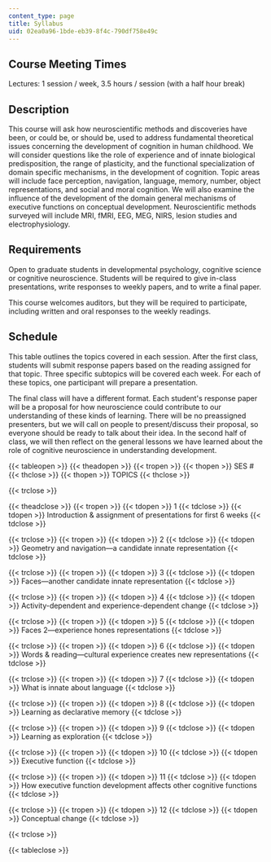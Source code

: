 ```yaml
---
content_type: page
title: Syllabus
uid: 02ea0a96-1bde-eb39-8f4c-790df758e49c
---
```


Course Meeting Times
--------------------

Lectures: 1 session / week, 3.5 hours / session (with a half hour break)

Description
-----------

This course will ask how neuroscientific methods and discoveries have been, or could be, or should be, used to address fundamental theoretical issues concerning the development of cognition in human childhood. We will consider questions like the role of experience and of innate biological predisposition, the range of plasticity, and the functional specialization of domain specific mechanisms, in the development of cognition. Topic areas will include face perception, navigation, language, memory, number, object representations, and social and moral cognition. We will also examine the influence of the development of the domain general mechanisms of executive functions on conceptual development. Neuroscientific methods surveyed will include MRI, fMRI, EEG, MEG, NIRS, lesion studies and electrophysiology.

Requirements
------------

Open to graduate students in developmental psychology, cognitive science or cognitive neuroscience. Students will be required to give in-class presentations, write responses to weekly papers, and to write a final paper.

This course welcomes auditors, but they will be required to participate, including written and oral responses to the weekly readings.

Schedule
--------

This table outlines the topics covered in each session. After the first class, students will submit response papers based on the reading assigned for that topic. Three specific subtopics will be covered each week. For each of these topics, one participant will prepare a presentation.

The final class will have a different format. Each student's response paper will be a proposal for how neuroscience could contribute to our understanding of these kinds of learning. There will be no preassigned presenters, but we will call on people to present/discuss their proposal, so everyone should be ready to talk about their idea. In the second half of class, we will then reflect on the general lessons we have learned about the role of cognitive neuroscience in understanding development.

{{< tableopen >}}
{{< theadopen >}}
{{< tropen >}}
{{< thopen >}}
SES #
{{< thclose >}}
{{< thopen >}}
TOPICS
{{< thclose >}}

{{< trclose >}}

{{< theadclose >}}
{{< tropen >}}
{{< tdopen >}}
1
{{< tdclose >}}
{{< tdopen >}}
Introduction & assignment of presentations for first 6 weeks
{{< tdclose >}}

{{< trclose >}}
{{< tropen >}}
{{< tdopen >}}
2
{{< tdclose >}}
{{< tdopen >}}
Geometry and navigation—a candidate innate representation
{{< tdclose >}}

{{< trclose >}}
{{< tropen >}}
{{< tdopen >}}
3
{{< tdclose >}}
{{< tdopen >}}
Faces—another candidate innate representation
{{< tdclose >}}

{{< trclose >}}
{{< tropen >}}
{{< tdopen >}}
4
{{< tdclose >}}
{{< tdopen >}}
Activity-dependent and experience-dependent change
{{< tdclose >}}

{{< trclose >}}
{{< tropen >}}
{{< tdopen >}}
5
{{< tdclose >}}
{{< tdopen >}}
Faces 2—experience hones representations
{{< tdclose >}}

{{< trclose >}}
{{< tropen >}}
{{< tdopen >}}
6
{{< tdclose >}}
{{< tdopen >}}
Words & reading—cultural experience creates new representations
{{< tdclose >}}

{{< trclose >}}
{{< tropen >}}
{{< tdopen >}}
7
{{< tdclose >}}
{{< tdopen >}}
What is innate about language
{{< tdclose >}}

{{< trclose >}}
{{< tropen >}}
{{< tdopen >}}
8
{{< tdclose >}}
{{< tdopen >}}
Learning as declarative memory
{{< tdclose >}}

{{< trclose >}}
{{< tropen >}}
{{< tdopen >}}
9
{{< tdclose >}}
{{< tdopen >}}
Learning as exploration
{{< tdclose >}}

{{< trclose >}}
{{< tropen >}}
{{< tdopen >}}
10
{{< tdclose >}}
{{< tdopen >}}
Executive function
{{< tdclose >}}

{{< trclose >}}
{{< tropen >}}
{{< tdopen >}}
11
{{< tdclose >}}
{{< tdopen >}}
How executive function development affects other cognitive functions
{{< tdclose >}}

{{< trclose >}}
{{< tropen >}}
{{< tdopen >}}
12
{{< tdclose >}}
{{< tdopen >}}
Conceptual change
{{< tdclose >}}

{{< trclose >}}

{{< tableclose >}}